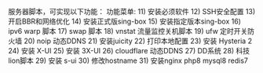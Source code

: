 服务器脚本，可实现以下功能：
    功能菜单:
    11)  安装必须软件
    12)  SSH安全配置
    13)  开启BBR和网络优化
    14)  安装正式版sing-box
    15)  安装指定版本sing-box
    16)  ipv6 warp 脚本
    17)  swap 脚本
    18)  vnstat 流量监控关机脚本
    19)  ufw 定时开关防火墙
    20)  noip 动态DDNS
    21)  安装juicity
    22)  打印本地配置
    23)  安装 Hysteria 2
    24)  安装 X-UI
    25)  安装 3X-UI
    26)  cloudflare 动态DDNS
    27)  DD系统
    28)  科技lion脚本
    29)  安装 s-ui
    30)  修改hostname
    31)  安装nginx php8 mysql8 redis7
